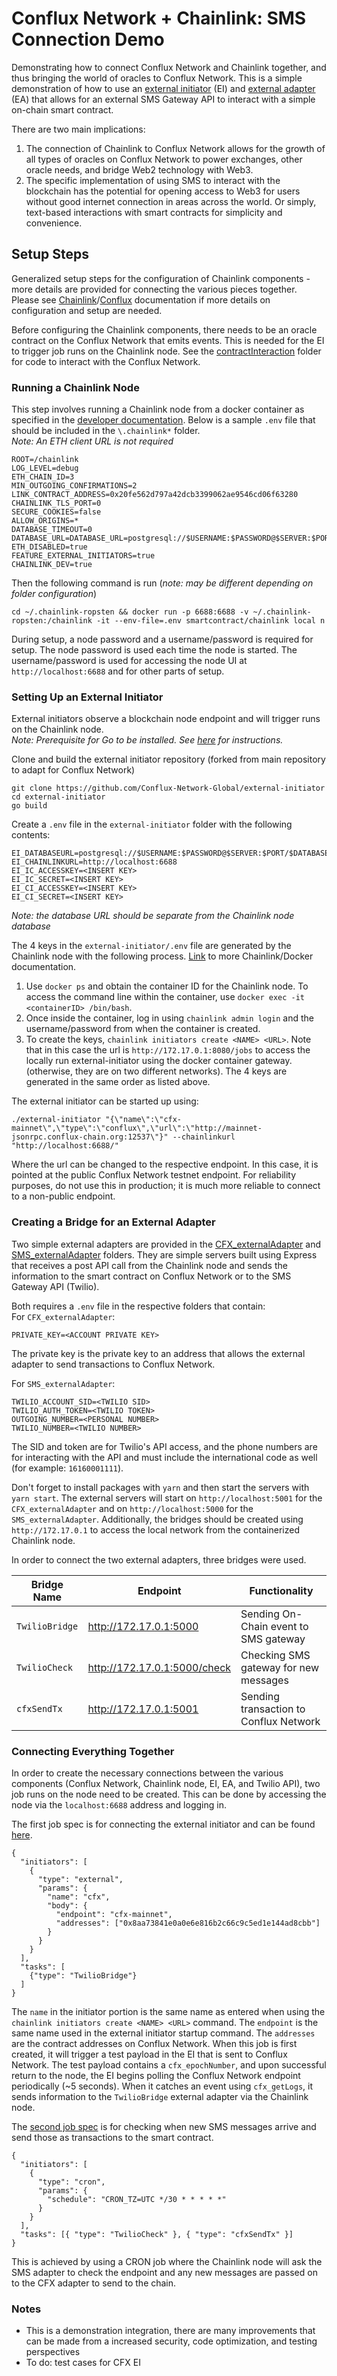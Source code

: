 # Conflux Network + Chainlink: SMS Connection Demo

Demonstrating how to connect Conflux Network and Chainlink together, and thus bringing the world of oracles to Conflux Network. This is a simple demonstration of how to use an [external initiator](https://github.com/smartcontractkit/chainlink/wiki/External-Initiators) (EI) and [external adapter](https://github.com/smartcontractkit/chainlink/wiki/External-Adapters) (EA) that allows for an external SMS Gateway API to interact with a simple on-chain smart contract.

There are two main implications:

1. The connection of Chainlink to Conflux Network allows for the growth of all types of oracles on Conflux Network to power exchanges, other oracle needs, and bridge Web2 technology with Web3.
1. The specific implementation of using SMS to interact with the blockchain has the potential for opening access to Web3 for users without good internet connection in areas across the world. Or simply, text-based interactions with smart contracts for simplicity and convenience.

## Setup Steps

Generalized setup steps for the configuration of Chainlink components - more details are provided for connecting the various pieces together. Please see [Chainlink](https://docs.chain.link/docs)/[Conflux](https://developer.conflux-chain.org/) documentation if more details on configuration and setup are needed.

Before configuring the Chainlink components, there needs to be an oracle contract on the Conflux Network that emits events. This is needed for the EI to trigger job runs on the Chainlink node. See the [contractInteraction](./contractInteraction) folder for code to interact with the Conflux Network.

### Running a Chainlink Node

This step involves running a Chainlink node from a docker container as specified in the [developer documentation](https://docs.chain.link/docs/running-a-chainlink-node). Below is a sample `.env` file that should be included in the `\.chainlink*` folder.  
_Note: An ETH client URL is not required_

```
ROOT=/chainlink
LOG_LEVEL=debug
ETH_CHAIN_ID=3
MIN_OUTGOING_CONFIRMATIONS=2
LINK_CONTRACT_ADDRESS=0x20fe562d797a42dcb3399062ae9546cd06f63280
CHAINLINK_TLS_PORT=0
SECURE_COOKIES=false
ALLOW_ORIGINS=*
DATABASE_TIMEOUT=0
DATABASE_URL=DATABASE_URL=postgresql://$USERNAME:$PASSWORD@$SERVER:$PORT/$DATABASE
ETH_DISABLED=true
FEATURE_EXTERNAL_INITIATORS=true
CHAINLINK_DEV=true
```

Then the following command is run (_note: may be different depending on folder configuration_)

```
cd ~/.chainlink-ropsten && docker run -p 6688:6688 -v ~/.chainlink-ropsten:/chainlink -it --env-file=.env smartcontract/chainlink local n
```

During setup, a node password and a username/password is required for setup. The node password is used each time the node is started. The username/password is used for accessing the node UI at `http://localhost:6688` and for other parts of setup.

### Setting Up an External Initiator

External initiators observe a blockchain node endpoint and will trigger runs on the Chainlink node.  
_Note: Prerequisite for Go to be installed. See [here](https://golang.org/doc/install) for instructions._

Clone and build the external initiator repository (forked from main repository to adapt for Conflux Network)

```
git clone https://github.com/Conflux-Network-Global/external-initiator
cd external-initiator
go build
```

Create a `.env` file in the `external-initiator` folder with the following contents:

```
EI_DATABASEURL=postgresql://$USERNAME:$PASSWORD@$SERVER:$PORT/$DATABASE
EI_CHAINLINKURL=http://localhost:6688
EI_IC_ACCESSKEY=<INSERT KEY>
EI_IC_SECRET=<INSERT KEY>
EI_CI_ACCESSKEY=<INSERT KEY>
EI_CI_SECRET=<INSERT KEY>
```

_Note: the database URL should be separate from the Chainlink node database_

The 4 keys in the `external-initiator/.env` file are generated by the Chainlink node with the following process. [Link](https://docs.chain.link/docs/miscellaneous) to more Chainlink/Docker documentation.

1. Use `docker ps` and obtain the container ID for the Chainlink node. To access the command line within the container, use `docker exec -it <containerID> /bin/bash`.
1. Once inside the container, log in using `chainlink admin login` and the username/password from when the container is created.
1. To create the keys, `chainlink initiators create <NAME> <URL>`. Note that in this case the url is `http://172.17.0.1:8080/jobs` to access the locally run external-initiator using the docker container gateway. (otherwise, they are on two different networks). The 4 keys are generated in the same order as listed above.

The external initiator can be started up using:

```
./external-initiator "{\"name\":\"cfx-mainnet\",\"type\":\"conflux\",\"url\":\"http://mainnet-jsonrpc.conflux-chain.org:12537\"}" --chainlinkurl "http://localhost:6688/"
```

Where the url can be changed to the respective endpoint. In this case, it is pointed at the public Conflux Network testnet endpoint. For reliability purposes, do not use this in production; it is much more reliable to connect to a non-public endpoint.

### Creating a Bridge for an External Adapter

Two simple external adapters are provided in the [CFX_externalAdapter](./CFX_externalAdapter) and [SMS_externalAdapter](./SMS_externalAdapter) folders. They are simple servers built using Express that receives a post API call from the Chainlink node and sends the information to the smart contract on Conflux Network or to the SMS Gateway API (Twilio).

Both requires a `.env` file in the respective folders that contain:  
For `CFX_externalAdapter`:

```
PRIVATE_KEY=<ACCOUNT PRIVATE KEY>
```

The private key is the private key to an address that allows the external adapter to send transactions to Conflux Network.

For `SMS_externalAdapter`:

```
TWILIO_ACCOUNT_SID=<TWILIO SID>
TWILIO_AUTH_TOKEN=<TWILIO TOKEN>
OUTGOING_NUMBER=<PERSONAL NUMBER>
TWILIO_NUMBER=<TWILIO NUMBER>
```

The SID and token are for Twilio's API access, and the phone numbers are for interacting with the API and must include the international code as well (for example: `16160001111`).

Don't forget to install packages with `yarn` and then start the servers with `yarn start`. The external servers will start on `http://localhost:5001` for the `CFX_externalAdapter` and on `http://localhost:5000` for the `SMS_externalAdapter`. Additionally, the bridges should be created using `http://172.17.0.1` to access the local network from the containerized Chainlink node.

In order to connect the two external adapters, three bridges were used.

| Bridge Name    | Endpoint                     | Functionality                          |
| -------------- | ---------------------------- | -------------------------------------- |
| `TwilioBridge` | http://172.17.0.1:5000       | Sending On-Chain event to SMS gateway  |
| `TwilioCheck`  | http://172.17.0.1:5000/check | Checking SMS gateway for new messages  |
| `cfxSendTx`    | http://172.17.0.1:5001       | Sending transaction to Conflux Network |

### Connecting Everything Together

In order to create the necessary connections between the various components (Conflux Network, Chainlink node, EI, EA, and Twilio API), two job runs on the node need to be created. This can be done by accessing the node via the `localhost:6688` address and logging in.

The first job spec is for connecting the external initiator and can be found [here](./jobSpecs/externalInitiator.json).

```
{
  "initiators": [
    {
      "type": "external",
      "params": {
        "name": "cfx",
        "body": {
          "endpoint": "cfx-mainnet",
          "addresses": ["0x8aa73841e0a0e6e816b2c66c9c5ed1e144ad8cbb"]
        }
      }
    }
  ],
  "tasks": [
    {"type": "TwilioBridge"}
  ]
}

```
The `name` in the initiator portion is the same name as entered when using the `chainlink initiators create <NAME> <URL>` command. The `endpoint` is the same name used in the external initiator startup command. The `addresses` are the contract addresses on Conflux Network. When this job is first created, it will trigger a test payload in the EI that is sent to Conflux Network. The test payload contains a `cfx_epochNumber`, and upon successful return to the node, the EI begins polling the Conflux Network endpoint periodically (~5 seconds). When it catches an event using `cfx_getLogs`, it sends information to the `TwilioBridge` external adapter via the Chainlink node.

The [second job spec](./jobSpecs/twilioCheck.json) is for checking when new SMS messages arrive and send those as transactions to the smart contract.
```
{
  "initiators": [
    {
      "type": "cron",
      "params": {
        "schedule": "CRON_TZ=UTC */30 * * * * *"
      }
    }
  ],
  "tasks": [{ "type": "TwilioCheck" }, { "type": "cfxSendTx" }]
}
```
This is achieved by using a CRON job where the Chainlink node will ask the SMS adapter to check the endpoint and any new messages are passed on to the CFX adapter to send to the chain.

### Notes

- This is a demonstration integration, there are many improvements that can be made from a increased security, code optimization, and testing perspectives
- To do: test cases for CFX EI
